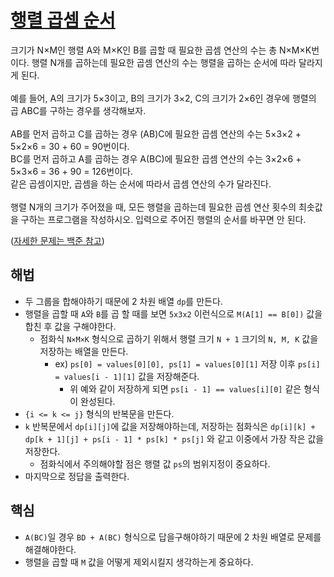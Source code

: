 # [행렬 곱셈 순서 ](https://github.com/malvr00/Java-algorithm/blob/master/backjoon/dp/step10/src/Main.java)
크기가 N×M인 행렬 A와 M×K인 B를 곱할 때 필요한 곱셈 연산의 수는 총 N×M×K번이다. 행렬 N개를 곱하는데 필요한 곱셈 연산의 수는 행렬을 곱하는 순서에 따라 달라지게 된다.<br/>
<br/>
예를 들어, A의 크기가 5×3이고, B의 크기가 3×2, C의 크기가 2×6인 경우에 행렬의 곱 ABC를 구하는 경우를 생각해보자.<br/>
<br/>
AB를 먼저 곱하고 C를 곱하는 경우 (AB)C에 필요한 곱셈 연산의 수는 5×3×2 + 5×2×6 = 30 + 60 = 90번이다.<br/>
BC를 먼저 곱하고 A를 곱하는 경우 A(BC)에 필요한 곱셈 연산의 수는 3×2×6 + 5×3×6 = 36 + 90 = 126번이다.<br/>
같은 곱셈이지만, 곱셈을 하는 순서에 따라서 곱셈 연산의 수가 달라진다.<br/>
<br/>
행렬 N개의 크기가 주어졌을 때, 모든 행렬을 곱하는데 필요한 곱셈 연산 횟수의 최솟값을 구하는 프로그램을 작성하시오. 입력으로 주어진 행렬의 순서를 바꾸면 안 된다.

([자세한 문제는 백준 참고](https://www.acmicpc.net/problem/11049)) <br/>

## 해법
* 두 그룹을 합해야하기 때문에 2 차원 배열 `dp`를 만든다.
* 행렬을 곱할 때 `A`와 `B`를 곱 할 때를 보면 `5x3x2` 이런식으로  `M(A[1] == B[0])` 값을 합친 후 값을 구해야한다.
  * 점화식 `N×M×K` 형식으로 곱하기 위해서 행렬 크기 `N + 1` 크기의 `N, M, K` 값을 저장하는 배열을 만든다.
    * ex) `ps[0] = values[0][0], ps[1] = values[0][1]` 저장 이후 `ps[i] = values[i - 1][1]` 값을 저장해준다.
      * 위 예와 같이 저장하게 되면 `ps[i - 1] == values[i][0]` 같은 형식이 완성된다.
* `{i <= k <= j}` 형식의 반복문을 만든다.
* `k` 반복문에서 `dp[i][j]`에 값을 저장해야하는데, 저장하는 점화식은 `dp[i][k] + dp[k + 1][j] + ps[i - 1] * ps[k] * ps[j]` 와 같고 이중에서 가장 작은 값을 저장한다.
  * 점화식에서 주의해야할 점은 행렬 값 `ps`의 범위지정이 중요하다.
* 마지막으로 정답을 출력한다.

## 핵심
* `A(BC)`일 경우 `BD + A(BC)` 형식으로 답을구해야하기 때문에 2 차원 배열로 문제를 해결해야한다.
* 행렬을 곱할 때 `M` 값을 어떻게 제외시킬지 생각하는게 중요하다.